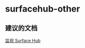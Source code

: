
<properties
    pageTitle="surfacehub-other"
    description="与 Surface Hub 相关的问题：其他"
    service="microsoft.operationalinsights"
    resource="operationalinsightsaccounts"
    authors="adoylemsft"
    displayorder=""
    selfHelpType="generic"
    supportTopicIds="32536610"
    resourceTags=""
    productPesIds="15725"
    cloudEnvironments="public, Blackforest, Fairfax"
/>


# <a name="surfacehub-other"></a>surfacehub-other


## <a name="recommended-documents"></a>**建议的文档**
[监视 Surface Hub](https://azure.microsoft.com/documentation/articles/log-analytics-surface-hubs/)


<!--HONumber=Dec16_HO1-->


